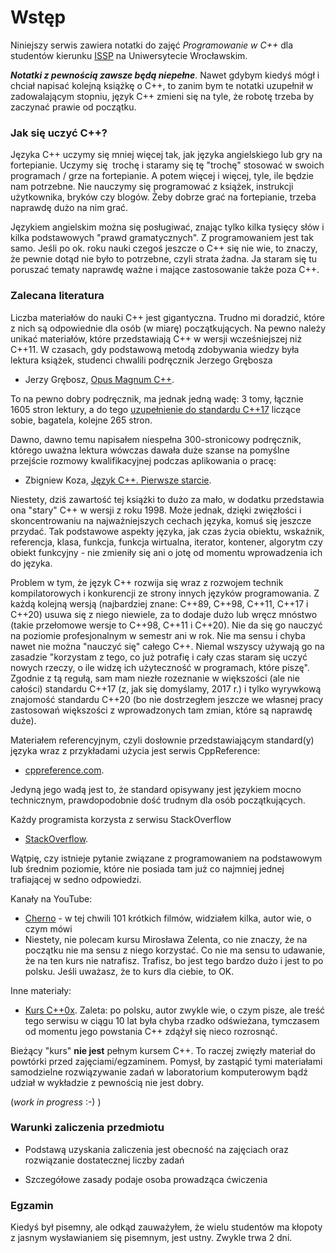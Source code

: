 # Wstęp

Niniejszy serwis zawiera notatki do zajęć *Programowanie w C++* dla studentów kierunku [ISSP](https://www.facebook.com/InformatykaStosowanaWFA/) na Uniwersytecie Wrocławskim.

***Notatki z pewnością zawsze będą niepełne***. Nawet gdybym kiedyś mógł i chciał napisać kolejną książkę o C++, to zanim bym te notatki uzupełnił w zadowalającym stopniu,  język C++ zmieni się na tyle, że robotę trzeba by zaczynać prawie od początku.

### Jak się uczyć C++?

Języka C++ uczymy się mniej więcej tak, jak języka angielskiego lub gry na fortepianie. Uczymy się  trochę i staramy się tę "trochę" stosować w swoich programach / grze na fortepianie. A potem więcej i więcej, tyle, ile będzie nam potrzebne. Nie nauczymy się programować z książek, instrukcji użytkownika, bryków czy blogów. Żeby dobrze grać na fortepianie, trzeba naprawdę dużo na nim grać.

Językiem angielskim można się posługiwać, znając tylko kilka tysięcy słów i kilka podstawowych "prawd gramatycznych". Z programowaniem jest tak samo. Jeśli po ok. roku nauki czegoś jeszcze o C++ się nie wie, to znaczy, że pewnie dotąd nie było to potrzebne, czyli strata żadna. Ja staram się tu poruszać tematy naprawdę ważne i mające zastosowanie także poza C++.

### Zalecana literatura

Liczba materiałów do nauki C++ jest gigantyczna. Trudno mi doradzić, które z nich są odpowiednie dla osób (w miarę) początkujących. Na pewno należy unikać materiałów, które przedstawiają C++ w wersji wcześniejszej niż C++11. W czasach, gdy podstawową metodą zdobywania wiedzy była lektura książek, studenci chwalili podręcznik Jerzego Grębosza

-  Jerzy Grębosz, [Opus Magnum C++](https://ifj.edu.pl/private/grebosz/opus.html).

To na pewno dobry podręcznik, ma jednak jedną wadę: 3 tomy, łącznie 1605 stron lektury, a do tego [uzupełnienie do standardu C++17](https://ifj.edu.pl/private/grebosz/misja_spis_tresci.pdf) liczące sobie, bagatela, kolejne 265 stron.

Dawno, dawno temu napisałem niespełna 300-stronicowy podręcznik, którego uważna lektura wówczas dawała duże szanse na pomyślne przejście rozmowy kwalifikacyjnej podczas aplikowania o pracę:

-  Zbigniew Koza, [Język C++. Pierwsze starcie](https://helion.pl/ksiazki/jezyk-c-pierwsze-starcie-zbigniew-koza,jcppps.htm).

Niestety, dziś zawartość tej książki to dużo za mało, w dodatku przedstawia ona "stary" C++ w wersji z roku 1998. Może jednak, dzięki zwięzłości i skoncentrowaniu na najważniejszych cechach języka, komuś się jeszcze przydać. Tak podstawowe aspekty języka, jak czas życia obiektu, wskaźnik, referencja, klasa, funkcja, funkcja wirtualna, iterator, kontener, algorytm czy obiekt funkcyjny - nie zmieniły się ani o jotę od momentu wprowadzenia ich do języka.

Problem w tym, że język C++ rozwija się wraz z rozwojem technik kompilatorowych i konkurencji ze strony innych języków programowania. Z każdą kolejną wersją (najbardziej znane: C++89, C++98, C++11, C++17 i C++20) usuwa się z niego niewiele, za to dodaje dużo lub wręcz mnóstwo (takie przełomowe wersje to C++98, C++11 i C++20). Nie da się go nauczyć na poziomie profesjonalnym w semestr ani w rok. Nie ma sensu i chyba nawet nie można "nauczyć się" całego C++. Niemal wszyscy używają go na zasadzie "korzystam z tego, co już potrafię i cały czas staram się uczyć nowych rzeczy, o ile widzę ich użyteczność w programach, które piszę".  Zgodnie z tą regułą, sam mam niezłe rozeznanie w większości (ale nie całości) standardu C++17 (z, jak się domyślamy, 2017 r.) i tylko wyrywkową znajomość standardu C++20 (bo nie dostrzegłem jeszcze we własnej pracy zastosowań większości z wprowadzonych tam zmian, które są naprawdę duże).

Materiałem referencyjnym, czyli dosłownie przedstawiającym standard(y) języka wraz z przykładami użycia jest serwis CppReference:

- [cppreference.com](https://en.cppreference.com/w/).

Jedyną jego wadą jest to, że standard opisywany jest językiem mocno technicznym, prawdopodobnie dość trudnym dla osób początkujących.

Każdy programista korzysta z serwisu StackOverflow

- [StackOverflow](https://stackoverflow.com/).

Wątpię, czy istnieje pytanie związane z programowaniem na podstawowym lub średnim poziomie, które nie posiada tam już co najmniej jednej trafiającej w sedno odpowiedzi.

Kanały na YouTube:

- [Cherno](https://www.youtube.com/playlist?list=PLlrATfBNZ98dudnM48yfGUldqGD0S4FFb) - w tej chwili 101 krótkich filmów, widziałem kilka, autor wie, o czym mówi
- Niestety, nie polecam kursu Mirosława Zelenta, co nie znaczy, że na początku nie ma sensu z niego korzystać. Co nie ma sensu to udawanie, że na ten kurs nie natrafisz. Trafisz, bo jest tego bardzo dużo i jest to po polsku. Jeśli uważasz, że to kurs dla ciebie, to OK.

Inne materiały:

- [Kurs C++0x](https://cpp0x.pl/kursy/Kurs-C++/1). Zaleta: po polsku, autor zwykle wie, o czym pisze, ale treść tego serwisu w ciągu 10 lat była chyba rzadko odświeżana, tymczasem od momentu jego powstania C++ zdążył się nieco rozrosnąć.  

Bieżący "kurs" **nie jest** pełnym kursem C++. To raczej zwięzły materiał do powtórki przed zajęciami/egzaminem. Pomysł, by zastąpić tymi materiałami samodzielne rozwiązywanie zadań w laboratorium komputerowym bądź udział w wykładzie z pewnością nie jest dobry. 

(*work in progress* :-)  )

### Warunki zaliczenia przedmiotu

- Podstawą uzyskania zaliczenia jest obecność na zajęciach oraz rozwiązanie dostatecznej liczby zadań

- Szczegółowe zasady podaje osoba prowadząca ćwiczenia

### Egzamin

Kiedyś był pisemny, ale odkąd zauważyłem, że wielu studentów ma kłopoty z jasnym wysławianiem się pisemnym, jest ustny. Zwykle trwa 2 dni.
